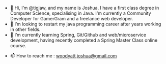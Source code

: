 - 👋 Hi, I’m @tigjaw, and my name is Joshua. I have a first class degree in Computer Science, specialising in Java. I'm currently a Community Developer for GamerGram and a freelance web developer.
- 👀 I’m looking to restart my java programming career after years working in other fields.
- 🌱 I’m currently learning Spring, Git/Github and web/microservice development, having recently completed a Spring Master Class online course.
<!--- - 💞️ I’m looking to collaborate on --->
- 📫 How to reach me : woodyatt.joshua@gmail.com

<!---
tigjaw/tigjaw is a ✨ special ✨ repository because its `README.md` (this file) appears on your GitHub profile.
You can click the Preview link to take a look at your changes.
--->
